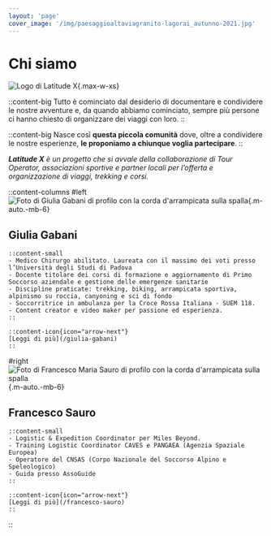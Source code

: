 ```yaml
---
layout: 'page'
cover_image: '/img/paesaggioaltaviagranito-lagorai_autunno-2021.jpg'
---
```


# Chi siamo

![Logo di Latitude X](/logo/latitudex-logo-default.svg){.max-w-xs}

::content-big
Tutto è cominciato dal desiderio di documentare e condividere le nostre avventure e, da quando abbiamo cominciato, sempre più persone ci hanno chiesto di organizzare dei viaggi con loro.
::

::content-big
Nasce così **questa piccola comunità** dove, oltre a condividere le nostre esperienze, **le proponiamo a chiunque voglia partecipare**.
::

***Latitude X** è un progetto che si avvale della collaborazione di Tour Operator, associazioni sportive e partner locali per l’offerta e organizzazione di viaggi, trekking e corsi.*

::content-columns
#left
![Foto di Giulia Gabani di profilo con la corda d'arrampicata sulla spalla](/img/default/giulia.jpg){.m-auto.-mb-6}

## Giulia Gabani

    ::content-small
    - Medico Chirurgo abilitato. Laureata con il massimo dei voti presso l’Università degli Studi di Padova
    - Docente titolare dei corsi di formazione e aggiornamento di Primo Soccorso aziendale e gestione delle emergenze sanitarie
    - Discipline praticate: trekking, biking, arrampicata sportiva, alpinismo su roccia, canyoning e sci di fondo
    - Soccorritrice in ambulanza per la Croce Rossa Italiana - SUEM 118.
    - Content creator e video maker per passione ed esperienza.
    ::

    ::content-icon{icon="arrow-next"}
    [Leggi di più](/giulia-gabani)
    ::

#right
![Foto di Francesco Maria Sauro di profilo con la corda d'arrampicata sulla spalla](/img/default/francesco.jpg){.m-auto.-mb-6}

## Francesco Sauro

    ::content-small
    - Logistic & Expedition Coordinator per Miles Beyond.
    - Training Logistic Coordinator CAVES e PANGAEA (Agenzia Spaziale Europea)
    - Operatore del CNSAS (Corpo Nazionale del Soccorso Alpino e Speleologico)
    - Guida presso AssoGuide
    ::

    ::content-icon{icon="arrow-next"}
    [Leggi di più](/francesco-sauro)
    ::
::
